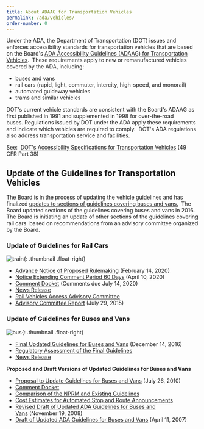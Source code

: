 ```yaml
---
title: About ADAAG for Transportation Vehicles
permalink: /ada/vehicles/
order-number: 0
---
```


Under the ADA, the Department of Transportation (DOT) issues and enforces accessibility standards for transportation vehicles that are based on the Board's [ADA Accessibility Guidelines (ADAAG) for Transportation Vehicles](https://www.access-board.gov/guidelines-and-standards/transportation/vehicles/adaag-for-transportation-vehicles).  These requirements apply to new or remanufactured vehicles covered by the ADA, including:

-   buses and vans
-   rail cars (rapid, light, commuter, intercity, high-speed, and monorail)
-   automated guideway vehicles
-   trams and similar vehicles

DOT's current vehicle standards are consistent with the Board's ADAAG as first published in 1991 and supplemented in 1998 for over-the-road buses. Regulations issued by DOT under the ADA apply these requirements and indicate which vehicles are required to comply.  DOT's ADA regulations also address transportation service and facilities. 

See:  [DOT's Accessibility Specifications for Transportation Vehicles](http://www.fta.dot.gov/civilrights/12325_3884.html) (49 CFR Part 38)


## Update of the Guidelines for Transportation Vehicles
The Board is in the process of updating the vehicle guidelines and has finalized [updates to sections of guidelines covering buses and vans.](https://www.access-board.gov/guidelines-and-standards/transportation/vehicles/update-of-the-guidelines-for-transportation-vehicles/final-updated-guidelines-for-buses-and-vans)  The Board updated sections of the guidelines covering buses and vans in 2016.  The Board is initiating an update of other sections of the guidelines covering rail cars  based on recommendations from an advisory committee organized by the Board.

### Update of Guidelines for Rail Cars
![train](https://www.access-board.gov/images/guidelines_standards/Transportation/rail.jpg){: .thumbnail .float-right}

-   [Advance Notice of Proposed Rulemaking](https://www.access-board.gov/guidelines-and-standards/transportation/vehicles/update-of-the-guidelines-for-transportation-vehicles/advance-notice-of-proposed-rulemaking) (February 14, 2020)
-   [Notice Extending Comment Period 60 Days](https://www.access-board.gov/guidelines-and-standards/transportation/vehicles/update-of-the-guidelines-for-transportation-vehicles/advance-notice-of-proposed-rulemaking-2) (April 10, 2020)
-   [Comment Docket](https://www.regulations.gov/docket?D=ATBCB-2020-0002) (Comments due July 14, 2020)
-   [News Release](https://www.access-board.gov/news/1984-board-initiates-update-of-accessibility-guidelines-for-rail-cars) 
-   [Rail Vehicles Access Advisory Committee](https://www.access-board.gov/guidelines-and-standards/transportation/vehicles/rail-vehicles-access-advisory-committee)
-   [Advisory Committee Report](https://www.access-board.gov/guidelines-and-standards/transportation/vehicles/rail-vehicles-access-advisory-committee/final-report) (July 29, 2015)

### Update of Guidelines for Buses and Vans
![bus](https://www.access-board.gov/images/guidelines_standards/Transportation/bus.jpg){: .thumbnail .float-right}

-   [Final Updated Guidelines for Buses and Vans](https://www.access-board.gov/guidelines-and-standards/transportation/vehicles/update-of-the-guidelines-for-transportation-vehicles/final-updated-guidelines-for-buses-and-vans) (December 14, 2016)
-   [Regulatory Assessment of the Final Guidelines](https://www.access-board.gov/guidelines-and-standards/transportation/vehicles/update-of-the-guidelines-for-transportation-vehicles/final-regulatory-assessment) 
-   [News Release](https://www.access-board.gov/news/1843-access-board-updates-ada-guidelines-for-buses-and-vans)

**Proposed and Draft Versions of Updated Guidelines for Buses and Vans**

-   [Proposal to Update Guidelines for Buses and Vans](https://www.access-board.gov/guidelines-and-standards/transportation/vehicles/update-of-the-guidelines-for-transportation-vehicles/proposal-to-update-guidelines-for-buses-and-vans) (July 26, 2010)
-   [Comment Docket](http://www.regulations.gov/#!docketDetail;D=ATBCB-2010-0004)
-   [Comparison of the NPRM and Existing Guidelines](https://www.access-board.gov/guidelines-and-standards/transportation/vehicles/update-of-the-guidelines-for-transportation-vehicles/comparison-of-nprm-and-existing-guidelines)
-   [Cost Estimates for Automated Stop and Route Announcements](https://www.access-board.gov/guidelines-and-standards/transportation/vehicles/update-of-the-guidelines-for-transportation-vehicles/cost-estimates-for-automated-stop-and-route-announcements)
-   [Revised Draft of Updated ADA Guidelines for Buses and Vans](https://www.access-board.gov/guidelines-and-standards/transportation/vehicles/update-of-the-guidelines-for-transportation-vehicles/revised-draft-of-updated-guidelines-for-buses-and-vans) (November 19, 2008)
-   [Draft of Updated ADA Guidelines for Buses and Vans](https://www.access-board.gov/guidelines-and-standards/transportation/vehicles/update-of-the-guidelines-for-transportation-vehicles/draft-update) (April 11, 2007)